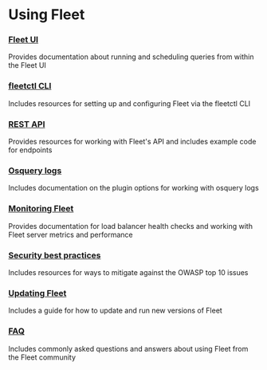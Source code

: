 # Using Fleet

### [Fleet UI](./1-Fleet-UI.md) 
Provides documentation about running and scheduling queries from within the Fleet UI

### [fleetctl CLI](./2-fleetctl-CLI.md) 
Includes resources for setting up and configuring Fleet via the fleetctl CLI

### [REST API](./3-REST-API.md) 
Provides resources for working with Fleet's API and includes example code for endpoints

### [Osquery logs](./4-Osquery-logs.md) 
Includes documentation on the plugin options for working with osquery logs

### [Monitoring Fleet](./5-Monitoring-Fleet.md) 
Provides documentation for load balancer health checks and working with Fleet server metrics and performance 

### [Security best practices](./6-Security-best-practices.md) 
Includes resources for ways to mitigate against the OWASP top 10 issues

### [Updating Fleet](./7-Updating-Fleet.md) 
Includes a guide for how to update and run new versions of Fleet

### [FAQ](./FAQ.md) 
Includes commonly asked questions and answers about using Fleet from the Fleet community
